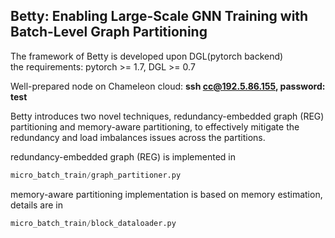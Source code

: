 ## Betty: Enabling Large-Scale GNN Training with Batch-Level Graph Partitioning  

 The framework of Betty is developed upon DGL(pytorch backend)  
 the requirements:  pytorch >= 1.7, DGL >= 0.7



  Well-prepared node on Chameleon cloud: **ssh cc@192.5.86.155, password: test**



Betty introduces two novel techniques, redundancy-embedded graph (REG) partitioning and memory-aware partitioning, to effectively mitigate the redundancy and load imbalances issues across the partitions. 


redundancy-embedded graph (REG) is implemented in  
```python
micro_batch_train/graph_partitioner.py  
```
memory-aware partitioning implementation is based on memory estimation, details are in  
```python 
micro_batch_train/block_dataloader.py  
```








